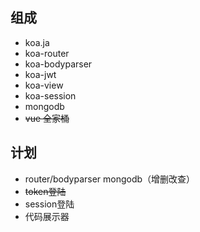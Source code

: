## 组成
- koa.ja
- koa-router
- koa-bodyparser
- koa-jwt
- koa-view
- koa-session
- mongodb
- ~~vue 全家桶~~


## 计划
- router/bodyparser  mongodb（增删改查）
- ~~token登陆~~
- session登陆
- 代码展示器
  